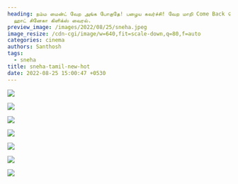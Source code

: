 ```yaml
---
heading: நம்ம மைன்ட் வேற அங்க போகுதே! பழைய கவர்ச்சி! வேற மாறி Come Back கொடுத்த
  ஹாட் சினேகா கிளிக்ஸ் வைரல்.
preview_image: /images/2022/08/25/sneha.jpeg
image_resize: /cdn-cgi/image/w=640,fit=scale-down,q=80,f=auto
categories: cinema
authors: Santhosh
tags:
  - sneha
title: sneha-tamil-new-hot
date: 2022-08-25 15:00:47 +0530
---
```

![](/images/2022/08/25/sneha.jpeg)

![](/images/2022/08/25/sneha-tamil-new-hot.jpeg)

![](/images/2022/08/25/sneha-tamil-new-hot2.jpeg)

![](/images/2022/08/25/sneha-tamil-new-hot4.jpeg)

![](/images/2022/08/25/sneha-tamil-new-hot6.jpeg)

![](/images/2022/08/25/sneha-tamil-new-hot8.jpeg)

![](/images/2022/08/25/sneha-tamil-new-hot22.jpeg)
